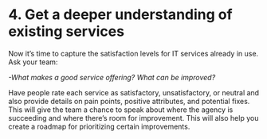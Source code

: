 # 4. Get a deeper understanding of existing services 

Now it’s time to capture the satisfaction levels for IT services already in use. Ask your team: 

_-What makes a good service offering? What can be improved?_

Have people rate each service as satisfactory, unsatisfactory, or neutral and also provide details on pain points, positive attributes, and potential fixes. This will give the team a chance to speak about where the agency is succeeding and where there’s room for improvement. This will also help you create a roadmap for prioritizing certain improvements.
